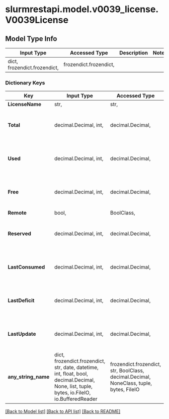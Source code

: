 # slurmrestapi.model.v0039_license.V0039License

## Model Type Info
Input Type | Accessed Type | Description | Notes
------------ | ------------- | ------------- | -------------
dict, frozendict.frozendict,  | frozendict.frozendict,  |  | 

### Dictionary Keys
Key | Input Type | Accessed Type | Description | Notes
------------ | ------------- | ------------- | ------------- | -------------
**LicenseName** | str,  | str,  |  | [optional] 
**Total** | decimal.Decimal, int,  | decimal.Decimal,  |  | [optional] value must be a 32 bit integer
**Used** | decimal.Decimal, int,  | decimal.Decimal,  |  | [optional] value must be a 32 bit integer
**Free** | decimal.Decimal, int,  | decimal.Decimal,  |  | [optional] value must be a 32 bit integer
**Remote** | bool,  | BoolClass,  |  | [optional] 
**Reserved** | decimal.Decimal, int,  | decimal.Decimal,  |  | [optional] value must be a 32 bit integer
**LastConsumed** | decimal.Decimal, int,  | decimal.Decimal,  |  | [optional] value must be a 32 bit integer
**LastDeficit** | decimal.Decimal, int,  | decimal.Decimal,  |  | [optional] value must be a 32 bit integer
**LastUpdate** | decimal.Decimal, int,  | decimal.Decimal,  |  | [optional] value must be a 64 bit integer
**any_string_name** | dict, frozendict.frozendict, str, date, datetime, int, float, bool, decimal.Decimal, None, list, tuple, bytes, io.FileIO, io.BufferedReader | frozendict.frozendict, str, BoolClass, decimal.Decimal, NoneClass, tuple, bytes, FileIO | any string name can be used but the value must be the correct type | [optional]

[[Back to Model list]](../../README.md#documentation-for-models) [[Back to API list]](../../README.md#documentation-for-api-endpoints) [[Back to README]](../../README.md)

